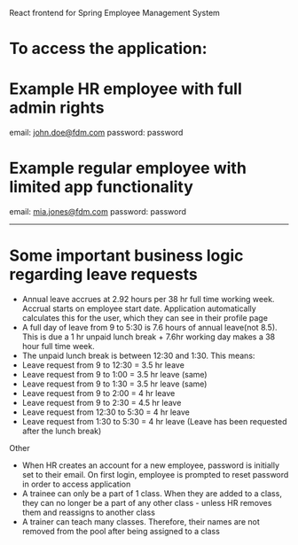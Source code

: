 React frontend for Spring Employee Management System

# To access the application:

# Example HR employee with full admin rights

email: john.doe@fdm.com
password: password

# Example regular employee with limited app functionality

email: mia.jones@fdm.com
password: password

---

# Some important business logic regarding leave requests

-  Annual leave accrues at 2.92 hours per 38 hr full time working week. Accrual starts on employee start date. Application automatically calculates this for the user, which they can see in their profile page
-  A full day of leave from 9 to 5:30 is 7.6 hours of annual leave(not 8.5). This is due a 1 hr unpaid lunch break + 7.6hr working day makes a 38 hour full time week.
-  The unpaid lunch break is between 12:30 and 1:30. This means:
-  Leave request from 9 to 12:30 = 3.5 hr leave
-  Leave request from 9 to 1:00 = 3.5 hr leave (same)
-  Leave request from 9 to 1:30 = 3.5 hr leave (same)
-  Leave request from 9 to 2:00 = 4 hr leave
-  Leave request from 9 to 2:30 = 4.5 hr leave
-  Leave request from 12:30 to 5:30 = 4 hr leave
-  Leave request from 1:30 to 5:30 = 4 hr leave (Leave has been requested after the lunch break)

Other

-  When HR creates an account for a new employee, password is initially set to their email. On first login, employee is prompted to reset password in order to access application
-  A trainee can only be a part of 1 class. When they are added to a class, they can no longer be a part of any other class - unless HR removes them and reassigns to another class
-  A trainer can teach many classes. Therefore, their names are not removed from the pool after being assigned to a class
